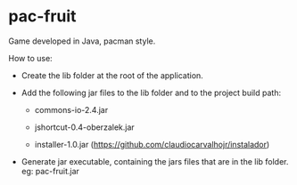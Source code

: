 # pac-fruit
 Game developed in Java, pacman style.

How to use:

- Create the lib folder at the root of the application.

- Add the following jar files to the lib folder and to the project build path:

  - commons-io-2.4.jar

  - jshortcut-0.4-oberzalek.jar

  - installer-1.0.jar (https://github.com/claudiocarvalhojr/instalador)

- Generate jar executable, containing the jars files that are in the lib folder. eg: pac-fruit.jar
